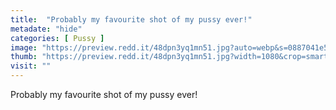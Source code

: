 ```yaml
---
title:  "Probably my favourite shot of my pussy ever!"
metadate: "hide"
categories: [ Pussy ]
image: "https://preview.redd.it/48dpn3yq1mn51.jpg?auto=webp&s=0887041e58368c6a3bbebc75791fbb40d6bc139d"
thumb: "https://preview.redd.it/48dpn3yq1mn51.jpg?width=1080&crop=smart&auto=webp&s=05d5842055e0175ace7197aebee05560cf93a3ba"
visit: ""
---
```

Probably my favourite shot of my pussy ever!
